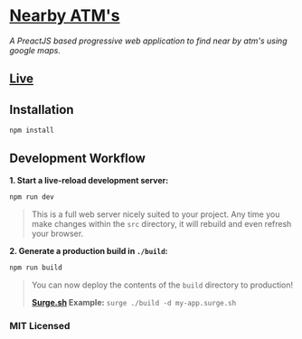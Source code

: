 # [Nearby ATM's](https://atms.surge.sh)

*A PreactJS based progressive web application to find near by atm's using google maps.*

## [Live](https://atms.surge.sh)

## Installation

```sh
npm install
```

## Development Workflow

**1. Start a live-reload development server:**

```sh
npm run dev
```

> This is a full web server nicely suited to your project. Any time you make changes within the `src` directory, it will rebuild and even refresh your browser.


**2. Generate a production build in `./build`:**

```sh
npm run build
```

> You can now deploy the contents of the `build` directory to production!
>
> **[Surge.sh](https://surge.sh) Example:** `surge ./build -d my-app.surge.sh`

### MIT Licensed
